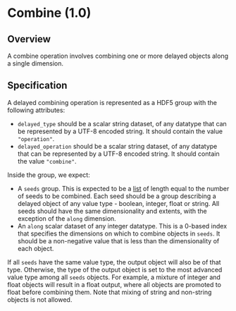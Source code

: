 

# Combine (1.0)

## Overview

A combine operation involves combining one or more delayed objects along a single dimension.

## Specification

A delayed combining operation is represented as a HDF5 group with the following attributes:

- `delayed_type` should be a scalar string dataset, of any datatype that can be represented by a UTF-8 encoded string.
  It should contain the value `"operation"`.
- `delayed_operation` should be a scalar string dataset, of any datatype that can be represented by a UTF-8 encoded string.
  It should contain the value `"combine"`.

Inside the group, we expect:

- A `seeds` group.
  This is expected to be a [list](_general.md#lists) of length equal to the number of seeds to be combined.
  Each seed should be a group describing a delayed object of any value type - boolean, integer, float or string.
  All seeds should have the same dimensionality and extents, with the exception of the `along` dimension.
- An `along` scalar dataset 
  of any integer datatype.
  This is a 0-based index that specifies the dimensions on which to combine objects in `seeds`.
  It should be a non-negative value that is less than the dimensionality of each object.

If all `seeds` have the same value type, the output object will also be of that type.
Otherwise, the type of the output object is set to the most advanced value type among all `seeds` objects.
For example, a mixture of integer and float objects will result in a float output, where all objects are promoted to float before combining them.
Note that mixing of string and non-string objects is not allowed.
